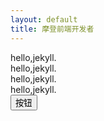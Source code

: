 ```yaml
---
layout: default
title: 摩登前端开发者
---
```

<div class="mdui-container">
  <div class="mdui-row mdui-ripple mdui-ripple-pink">
    <div class="mdui-col-xs-3 mdui-color-blue mdui-text-center">hello,jekyll.</div>
    <div class="mdui-col-xs-3 mdui-color-blue mdui-text-center">hello,jekyll.</div>
    <div class="mdui-col-xs-3 mdui-color-blue mdui-text-center">hello,jekyll.</div>
    <div class="mdui-col-xs-3 mdui-color-blue mdui-text-center">hello,jekyll.</div>
  </div>
  <button class="mdui-btn mdui-ripple">按钮</button>
</div>
